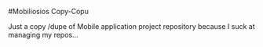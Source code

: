 #Mobiliosios Copy-Copu

Just a copy /dupe of Mobile application project repository because I suck at managing my repos...
